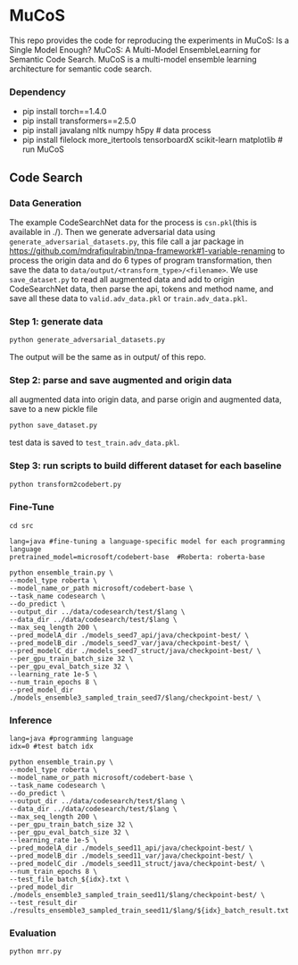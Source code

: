 # MuCoS

This repo provides the code for reproducing the experiments in MuCoS: Is a Single Model Enough? MuCoS: A Multi-Model EnsembleLearning for Semantic Code Search. MuCoS is a multi-model ensemble learning architecture for semantic code search.

### Dependency

- pip install torch==1.4.0
- pip install transformers==2.5.0
- pip install javalang nltk numpy h5py # data process
- pip install filelock more_itertools tensorboardX scikit-learn matplotlib # run MuCoS

## Code Search

### Data Generation
The example CodeSearchNet data for the process is `csn.pkl`(this is available in ./).
Then we generate adversarial data using `generate_adversarial_datasets.py`, this file call a jar package in https://github.com/mdrafiqulrabin/tnpa-framework#1-variable-renaming to process the origin data and do 6 types of program transformation, then save the data to `data/output/<transform_type>/<filename>`. 
We use `save_dataset.py` to read all augmented data and add to origin CodeSearchNet data, then parse the api, tokens and method name, and save all these data to `valid.adv_data.pkl` or `train.adv_data.pkl`. 


### Step 1: generate data
```python
python generate_adversarial_datasets.py
```
The output will be the same as in output/ of this repo.

### Step 2: parse and save augmented and origin data 
all augmented data into origin data, and parse origin and augmented data, save to a new pickle file
```python
python save_dataset.py
```
test data is saved to `test_train.adv_data.pkl`.

### Step 3: run scripts to build different dataset for each baseline

```python
python transform2codebert.py

```

### Fine-Tune

```shell
cd src

lang=java #fine-tuning a language-specific model for each programming language
pretrained_model=microsoft/codebert-base  #Roberta: roberta-base

python ensemble_train.py \
--model_type roberta \
--model_name_or_path microsoft/codebert-base \
--task_name codesearch \
--do_predict \
--output_dir ../data/codesearch/test/$lang \
--data_dir ../data/codesearch/test/$lang \
--max_seq_length 200 \
--pred_modelA_dir ./models_seed7_api/java/checkpoint-best/ \
--pred_modelB_dir ./models_seed7_var/java/checkpoint-best/ \
--pred_modelC_dir ./models_seed7_struct/java/checkpoint-best/ \
--per_gpu_train_batch_size 32 \
--per_gpu_eval_batch_size 32 \
--learning_rate 1e-5 \
--num_train_epochs 8 \
--pred_model_dir ./models_ensemble3_sampled_train_seed7/$lang/checkpoint-best/ \ 
```

### Inference

```shell
lang=java #programming language
idx=0 #test batch idx

python ensemble_train.py \
--model_type roberta \
--model_name_or_path microsoft/codebert-base \
--task_name codesearch \
--do_predict \
--output_dir ../data/codesearch/test/$lang \
--data_dir ../data/codesearch/test/$lang \
--max_seq_length 200 \
--per_gpu_train_batch_size 32 \
--per_gpu_eval_batch_size 32 \
--learning_rate 1e-5 \
--pred_modelA_dir ./models_seed11_api/java/checkpoint-best/ \
--pred_modelB_dir ./models_seed11_var/java/checkpoint-best/ \
--pred_modelC_dir ./models_seed11_struct/java/checkpoint-best/ \
--num_train_epochs 8 \
--test_file batch_${idx}.txt \
--pred_model_dir ./models_ensemble3_sampled_train_seed11/$lang/checkpoint-best/ \
--test_result_dir ./results_ensemble3_sampled_train_seed11/$lang/${idx}_batch_result.txt 
```

### Evaluation

```shell
python mrr.py
```

